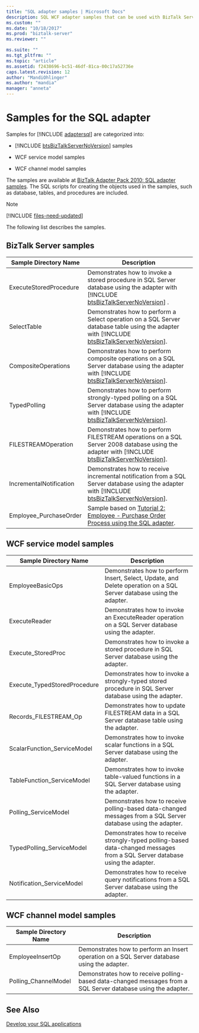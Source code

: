 ```yaml
---
title: "SQL adapter samples | Microsoft Docs"
description: SQL WCF adapter samples that can be used with BizTalk Server, WCF service model, and WCF channel model 
ms.custom: ""
ms.date: "10/18/2017"
ms.prod: "biztalk-server"
ms.reviewer: ""

ms.suite: ""
ms.tgt_pltfrm: ""
ms.topic: "article"
ms.assetid: f2438696-bc51-46df-81ca-00c17a52736e
caps.latest.revision: 12
author: "MandiOhlinger"
ms.author: "mandia"
manager: "anneta"
---
```

# Samples for the SQL adapter

Samples for [!INCLUDE [adaptersql](../../includes/adaptersql-md.md)] are categorized into:  
  
- [!INCLUDE [btsBizTalkServerNoVersion](../../includes/btsbiztalkservernoversion-md.md)] samples  
  
- WCF service model samples  
  
- WCF channel model samples  
  
The samples are available at [BizTalk Adapter Pack 2010: SQL adapter samples](https://www.microsoft.com/download/details.aspx?id=22455). The SQL scripts for creating the objects used in the samples, such as database, tables, and procedures are included. 

> [!NOTE]
> [!INCLUDE [files-need-updated](../../includes/files-need-updated.md)]
  
The following list describes the samples.
  
## BizTalk Server samples  
  
|  Sample Directory Name  |                                                                                          Description                                                                                           |
|-------------------------|------------------------------------------------------------------------------------------------------------------------------------------------------------------------------------------------|
| ExecuteStoredProcedure  |      Demonstrates how to invoke a stored procedure in SQL Server database using the adapter with [!INCLUDE [btsBizTalkServerNoVersion](../../includes/btsbiztalkservernoversion-md.md)] .      |
|       SelectTable       |  Demonstrates how to perform a Select operation on a SQL Server database table using the adapter with [!INCLUDE [btsBizTalkServerNoVersion](../../includes/btsbiztalkservernoversion-md.md)].  |
|   CompositeOperations   |    Demonstrates how to perform composite operations on a SQL Server database using the adapter with [!INCLUDE [btsBizTalkServerNoVersion](../../includes/btsbiztalkservernoversion-md.md)].    |
|      TypedPolling       |   Demonstrates how to perform strongly-typed polling on a SQL Server database using the adapter with [!INCLUDE [btsBizTalkServerNoVersion](../../includes/btsbiztalkservernoversion-md.md)].   |
|   FILESTREAMOperation   | Demonstrates how to perform FILESTREAM operations on a SQL Server 2008 database using the adapter with [!INCLUDE [btsBizTalkServerNoVersion](../../includes/btsbiztalkservernoversion-md.md)]. |
| IncrementalNotification | Demonstrates how to receive incremental notification from a SQL Server database using the adapter with [!INCLUDE [btsBizTalkServerNoVersion](../../includes/btsbiztalkservernoversion-md.md)]. |
| Employee_PurchaseOrder  |                  Sample based on [Tutorial 2: Employee - Purchase Order Process using the SQL adapter](tutorial-2-employee-purchase-order-process-using-the-sql-adapter.md).                   |
  
## WCF service model samples   
  
|Sample Directory Name|Description|  
|---------------------------|-----------------|  
|EmployeeBasicOps|Demonstrates how to perform Insert, Select, Update, and Delete operation on a SQL Server database using the adapter.|  
|ExecuteReader|Demonstrates how to invoke an ExecuteReader operation on a SQL Server database using the adapter.|  
|Execute_StoredProc|Demonstrates how to invoke a stored procedure in SQL Server database using the adapter.|  
|Execute_TypedStoredProcedure|Demonstrates how to invoke a strongly-typed stored procedure in SQL Server database using the adapter.|  
|Records_FILESTREAM_Op|Demonstrates how to update FILESTREAM data in a SQL Server database table using the adapter.|  
|ScalarFunction_ServiceModel|Demonstrates how to invoke scalar functions in a SQL Server database using the adapter.|  
|TableFunction_ServiceModel|Demonstrates how to invoke table-valued functions in a SQL Server database using the adapter.|  
|Polling_ServiceModel|Demonstrates how to receive polling-based data-changed messages from a SQL Server database using the adapter.|  
|TypedPolling_ServiceModel|Demonstrates how to receive strongly-typed polling-based data-changed messages from a SQL Server database using the adapter.|  
|Notification_ServiceModel|Demonstrates how to receive query notifications from a SQL Server database using the adapter.|  
  
## WCF channel model samples 
  
|Sample Directory Name|Description|  
|---------------------------|-----------------|  
|EmployeeInsertOp|Demonstrates how to perform an Insert operation on a SQL Server database using the adapter.|  
|Polling_ChannelModel|Demonstrates how to receive polling-based data-changed messages from a SQL Server database using the adapter.|  
  
## See Also  
[Develop your SQL applications](develop-your-sql-applications.md)